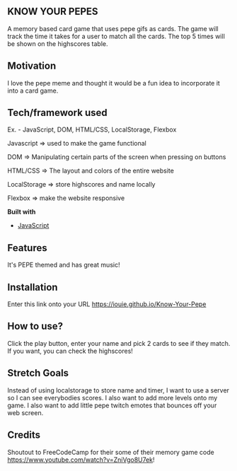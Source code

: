## KNOW YOUR PEPES

A memory based card game that uses pepe gifs as cards. The game will track the time it takes for a user to match all the cards. The top 5 times will be shown on the highscores table.

## Motivation

I love the pepe meme and thought it would be a fun idea to incorporate it into a card game.

## Tech/framework used

Ex. - JavaScript, DOM, HTML/CSS, LocalStorage, Flexbox

Javascript => used to make the game functional

DOM => Manipulating certain parts of the screen when pressing on buttons

HTML/CSS => The layout and colors of the entire website

LocalStorage => store highscores and name locally

Flexbox => make the website responsive

<b>Built with</b>

- [JavaScript](https://www.javascript.com/)

## Features

It's PEPE themed and has great music!

## Installation

Enter this link onto your URL https://iouie.github.io/Know-Your-Pepe

## How to use?

Click the play button, enter your name and pick 2 cards to see if they match. If you want, you can check the highscores!

## Stretch Goals

Instead of using localstorage to store name and timer, I want to use a server so I can see everybodies scores.
I also want to add more levels onto my game.
I also want to add little pepe twitch emotes that bounces off your web screen.

## Credits

Shoutout to FreeCodeCamp for their some of their memory game code https://www.youtube.com/watch?v=ZniVgo8U7ek!
